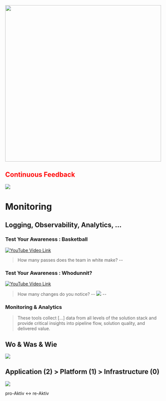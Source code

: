 <img src="https://miro.medium.com/v2/resize:fit:2000/format:webp/1*57INuyf56018l0Y_Pel0ig.png" height="500px" />

<span style="color:red">**Continuous Feedback**</span>
--
![](https://miro.medium.com/v2/resize:fit:800/1*eWt_8RK2qWnKIcwHFBSRIA.png)

# Monitoring

Logging, Observability, Analytics, ...
--
### Test Your Awareness : Basketball

[![YouTube Video Link](https://img.youtube.com/vi/KB_lTKZm1Ts/0.jpg)](https://youtu.be/KB_lTKZm1Ts)

> How many passes does the team in white make?
--
### Test Your Awareness : Whodunnit?

[![YouTube Video Link](https://img.youtube.com/vi/Yt3GVbH_uuE/0.jpg)](https://youtu.be/Yt3GVbH_uuE)

> How many changes do you notice?
--
[![](https://scaledagileframework.com/wp-content/uploads/2023/01/DevOps_CALMR_F02.svg)](https://scaledagileframework.com/calmr/)
--
### Monitoring & Analytics

> These tools collect [...] data from all levels of the solution stack and provide critical insights into pipeline flow, solution quality, and delivered value.

**Wo & Was & Wie**
--
![](https://blogs.vmware.com/management/files/2020/09/full-stack-observability.png)

**Application (2)** > Platform (1) > Infrastructure (0)
--
![](https://lh5.googleusercontent.com/Xg3O32bROBSt4UFNl19OTSfkktGxy49s1N2r6VdX7RaDhAopIGfZd0VvDz06pesiAOXl2O8X1Dk75oIcVLhII-6HTp1I213fYvFStX68eeNjw2vISaCOHNibTRr2I2sboZC_VNC6)

pro-Aktiv <-> re-Aktiv